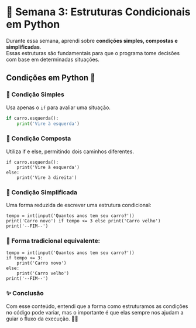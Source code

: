 # 🧠 Semana 3: Estruturas Condicionais em Python

Durante essa semana, aprendi sobre **condições simples, compostas e simplificadas**.  
Essas estruturas são fundamentais para que o programa tome decisões com base em determinadas situações.

## Condições em Python 🐍

### 🔹 Condição Simples

Usa apenas o `if` para avaliar uma situação.

```python
if carro.esquerda():
    print('Vire à esquerda')
```
### 🔹 Condição Composta
Utiliza if e else, permitindo dois caminhos diferentes.

```
if carro.esquerda():
    print('Vire à esquerda')
else:
    print('Vire à direita')
  ```
### 🔹 Condição Simplificada
Uma forma reduzida de escrever uma estrutura condicional:

```
tempo = int(input('Quantos anos tem seu carro?'))
print('Carro novo') if tempo <= 3 else print('Carro velho')
print('--FIM--')
```

### 🔹 Forma tradicional equivalente:

```
tempo = int(input('Quantos anos tem seu carro?'))
if tempo <= 3:
    print('Carro novo')
else:
    print('Carro velho')
print('--FIM--')
```

### ✨ Conclusão
Com esse conteúdo, entendi que a forma como estruturamos as condições no código pode variar, mas o importante é que elas sempre nos ajudam a guiar o fluxo da execução. 🚦💡
